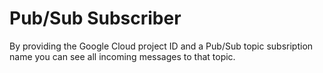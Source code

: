 # Pub/Sub Subscriber
By providing the Google Cloud project ID and a Pub/Sub topic subsription name you can see all incoming messages to that topic.
